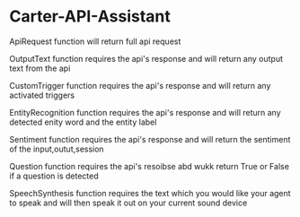 # Carter-API-Assistant


ApiRequest function will return full api request

OutputText function requires the api's response and will return any output text from the api

CustomTrigger function requires the api's response and will return any activated triggers

EntityRecognition function requires the api's response and will return any detected enity word and the entity label

Sentiment function requires the api's response and will return the sentiment of the input,outut,session

Question function requires the api's resoibse abd wukk return True or False if a question is detected

SpeechSynthesis function requires the text which you would like your agent to speak and will then speak it out on your current sound device
